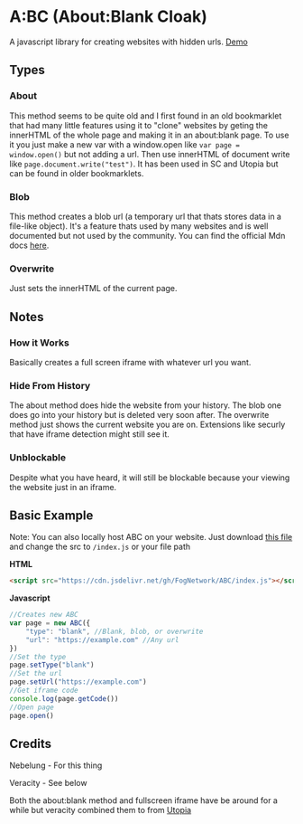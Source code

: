 # A:BC (About:Blank Cloak)
A javascript library for creating websites with hidden urls. [Demo](https://fognetwork.github.io/ABC)

## Types
### About
This method seems to be quite old and I first found in an old bookmarklet that had many little features using it to "clone" websites by geting the innerHTML of the whole page and making it in an about:blank page. To use it you just make a new var with a window.open like `var page = window.open()` but not adding a url. Then use innerHTML of document write like `page.document.write("test")`. It has been used in SC and Utopia but can be found in older bookmarklets.

### Blob
This method creates a blob url (a temporary url that thats stores data in a file-like object). It's a feature thats used by many websites and is well documented but not used by the community. You can find the official Mdn docs [here](https://developer.mozilla.org/en-US/docs/Web/API/Blob).

### Overwrite
Just sets the innerHTML of the current page.

## Notes
### How it Works
Basically creates a full screen iframe with whatever url you want.

### Hide From History
The about method does hide the website from your history. The blob one does go into your history but is deleted very soon after. The overwrite method just shows the current website you are on. Extensions like securly that have iframe detection might still see it.

### Unblockable
Despite what you have heard, it will still be blockable because your viewing the website just in an iframe.

## Basic Example
Note: You can also locally host ABC on your website. Just download [this file](https://github.com/FogNetwork/ABC/blob/main/index.js) and change the src to `/index.js` or your file path

**HTML**
```html
<script src="https://cdn.jsdelivr.net/gh/FogNetwork/ABC/index.js"></script>
```
**Javascript**
```js
//Creates new ABC
var page = new ABC({
    "type": "blank", //Blank, blob, or overwrite
    "url": "https://example.com" //Any url
})
//Set the type
page.setType("blank")
//Set the url
page.setUrl("https://example.com")
//Get iframe code
console.log(page.getCode())
//Open page
page.open()
```

## Credits
Nebelung - For this thing

Veracity - See below

Both the about:blank method and fullscreen iframe have be around for a while but veracity combined them to from [Utopia](https://discord.gg/hFZC5cgsmq)

